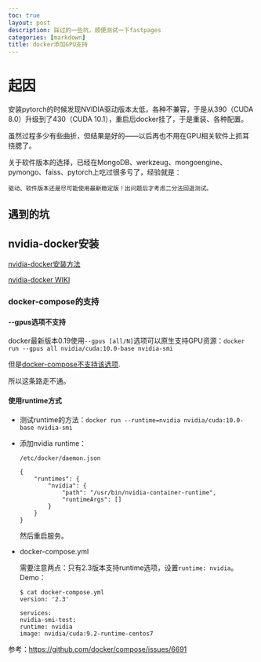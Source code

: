 ```yaml
---
toc: true
layout: post
description: 踩过的一些坑，顺便测试一下fastpages
categories: [markdown]
title: docker添加GPU支持
---
```


# 起因

安装pytorch的时候发现NVIDIA驱动版本太低，各种不兼容，于是从390（CUDA 8.0）升级到了430（CUDA 10.1），重启后docker挂了，于是重装、各种配置。

虽然过程多少有些曲折，但结果是好的——以后再也不用在GPU相关软件上抓耳挠腮了。

关于软件版本的选择，已经在MongoDB、werkzeug、mongoengine、pymongo、faiss、pytorch上吃过很多亏了，经验就是：

`驱动、软件版本还是尽可能使用最新稳定版！出问题后才考虑二分法回退测试。`

## 遇到的坑

## nvidia-docker安装

[nvidia-docker安装方法](https://github.com/NVIDIA/nvidia-docker#quickstart)

[nvidia-docker WIKI](https://github.com/NVIDIA/nvidia-docker/wiki#setting-up)

### docker-compose的支持

#### --gpus选项不支持

docker最新版本0.19使用`--gpus [all/N]`选项可以原生支持GPU资源：`docker run --gpus all nvidia/cuda:10.0-base nvidia-smi`

但是[docker-compose不支持该选项](https://forums.docker.com/t/how-to-use-gpus-option-with-docker-compose/78558).

所以这条路走不通。

#### 使用runtime方式

- 测试runtime的方法：`docker run --runtime=nvidia nvidia/cuda:10.0-base nvidia-smi`

- 添加nvidia runtime：

    `/etc/docker/daemon.json`

    ```
    {
        "runtimes": {
            "nvidia": {
                "path": "/usr/bin/nvidia-container-runtime",
                "runtimeArgs": []
            }
        }
    }
    ```

    然后重启服务。

- docker-compose.yml

    需要注意两点：只有2.3版本支持runtime选项，设置`runtime: nvidia`。Demo：

    ```
    $ cat docker-compose.yml
    version: '2.3'

    services:
    nvidia-smi-test:
    runtime: nvidia
    image: nvidia/cuda:9.2-runtime-centos7
    ```

参考：https://github.com/docker/compose/issues/6691
